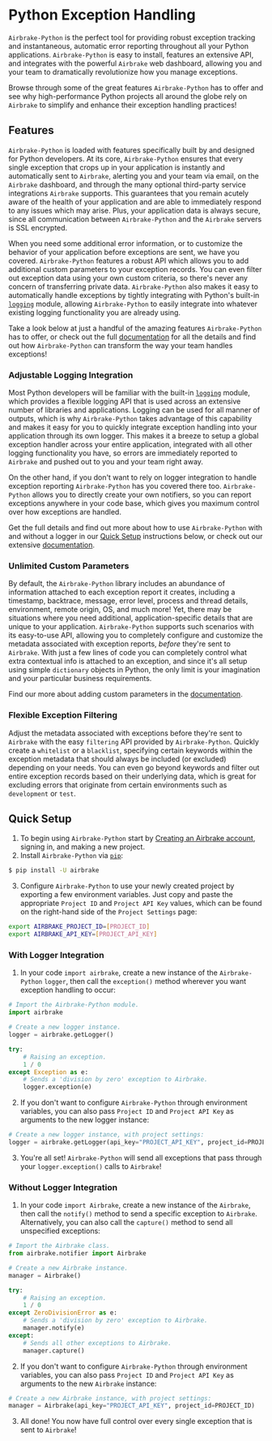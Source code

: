 # Python Exception Handling

`Airbrake-Python` is the perfect tool for providing robust exception tracking and instantaneous, automatic error reporting throughout all your Python applications.  `Airbrake-Python` is easy to install, features an extensive API, and integrates with the powerful `Airbrake` web dashboard, allowing you and your team to dramatically revolutionize how you manage exceptions.

Browse through some of the great features `Airbrake-Python` has to offer and see why high-performance Python projects all around the globe rely on `Airbrake` to simplify and enhance their exception handling practices!

## Features

`Airbrake-Python` is loaded with features specifically built by and designed for Python developers.  At its core, `Airbrake-Python` ensures that every single exception that crops up in your application is instantly and automatically sent to `Airbrake`, alerting you and your team via email, on the `Airbrake` dashboard, and through the many optional third-party service integrations `Airbrake` supports.  This guarantees that you remain acutely aware of the health of your application and are able to immediately respond to any issues which may arise.  Plus, your application data is always secure, since all communication between `Airbrake-Python` and the `Airbrake` servers is SSL encrypted.

When you need some additional error information, or to customize the behavior of your application before exceptions are sent, we have you covered.  `Airbrake-Python` features a robust API which allows you to add additional custom parameters to your exception records.  You can even filter out exception data using your own custom criteria, so there's never any concern of transferring private data.  `Airbrake-Python` also makes it easy to automatically handle exceptions by tightly integrating with Python's built-in [`logging`](https://docs.python.org/3/library/logging.html) module, allowing `Airbrake-Python` to easily integrate into whatever existing logging functionality you are already using.

Take a look below at just a handful of the amazing features `Airbrake-Python` has to offer, or check out the full [documentation](https://github.com/airbrake/airbrake-python) for all the details and find out how `Airbrake-Python` can transform the way your team handles exceptions!

### Adjustable Logging Integration

Most Python developers will be familiar with the built-in [`logging`](https://docs.python.org/3/library/logging.html) module, which provides a flexible logging API that is used across an extensive number of libraries and applications.  Logging can be used for all manner of outputs, which is why `Airbrake-Python` takes advantage of this capability and makes it easy for you to quickly integrate exception handling into your application through its own logger.  This makes it a breeze to setup a global exception handler across your entire application, integrated with all other logging functionality you have, so errors are immediately reported to `Airbrake` and pushed out to you and your team right away.

On the other hand, if you don't want to rely on logger integration to handle exception reporting `Airbrake-Python` has you covered there too.  `Airbrake-Python` allows you to directly create your own notifiers, so you can report exceptions anywhere in your code base, which gives you maximum control over how exceptions are handled.

Get the full details and find out more about how to use `Airbrake-Python` with and without a logger in our [Quick Setup](#quick-setup) instructions below, or check out our extensive [documentation](https://github.com/airbrake/airbrake-python#using-this-library-without-a-logger).

### Unlimited Custom Parameters

By default, the `Airbrake-Python` library includes an abundance of information attached to each exception report it creates, including a timestamp, backtrace, message, error level, process and thread details, environment, remote origin, OS, and much more!  Yet, there may be situations where you need additional, application-specific details that are unique to your application.  `Airbrake-Python` supports such scenarios with its easy-to-use API, allowing you to completely configure and customize the metadata associated with exception reports, _before_ they're sent to `Airbrake`.  With just a few lines of code you can completely control what extra contextual info is attached to an exception, and since it's all setup using simple `dictionary` objects in Python, the only limit is your imagination and your particular business requirements.

Find our more about adding custom parameters in the [documentation](https://github.com/airbrake/airbrake-python#giving-your-exceptions-more-context).

### Flexible Exception Filtering

Adjust the metadata associated with exceptions before they're sent to `Airbrake` with the easy `filtering` API provided by `Airbrake-Python`.  Quickly create a `whitelist` or a `blacklist`, specifying certain keywords within the exception metadata that should always be included (or excluded) depending on your needs.  You can even go beyond keywords and filter out entire exception records based on their underlying data, which is great for excluding errors that originate from certain environments such as `development` or `test`.

## Quick Setup

1. To begin using `Airbrake-Python` start by [Creating an Airbrake account](https://airbrake.io/account/new), signing in, and making a new project.
2. Install `Airbrake-Python` via [`pip`](https://pip.pypa.io/en/stable/):

```bash
$ pip install -U airbrake
```

3. Configure `Airbrake-Python` to use your newly created project by exporting a few environment variables.  Just copy and paste the appropriate `Project ID` and `Project API Key` values, which can be found on the right-hand side of the `Project Settings` page:

```bash
export AIRBRAKE_PROJECT_ID=[PROJECT_ID]
export AIRBRAKE_API_KEY=[PROJECT_API_KEY]
```

### With Logger Integration

1. In your code `import airbrake`, create a new instance of the `Airbrake-Python` `logger`, then call the `exception()` method wherever you want exception handling to occur:

```python
# Import the Airbrake-Python module.
import airbrake

# Create a new logger instance.
logger = airbrake.getLogger()

try:
    # Raising an exception.
    1 / 0
except Exception as e:
    # Sends a 'division by zero' exception to Airbrake.
    logger.exception(e)
```

2. If you don't want to configure `Airbrake-Python` through environment variables, you can also pass `Project ID` and `Project API Key` as arguments to the new logger instance:

```python
# Create a new logger instance, with project settings:
logger = airbrake.getLogger(api_key="PROJECT_API_KEY", project_id=PROJECT_ID)
```

3. You're all set!  `Airbrake-Python` will send all exceptions that pass through your `logger.exception()` calls to `Airbrake`!

### Without Logger Integration

1. In your code `import Airbrake`, create a new instance of the `Airbrake`, then call the `notify()` method to send a specific exception to `Airbrake`.  Alternatively, you can also call the `capture()` method to send all unspecified exceptions:

```python
# Import the Airbrake class.
from airbrake.notifier import Airbrake

# Create a new Airbrake instance.
manager = Airbrake()

try:
    # Raising an exception.
    1 / 0
except ZeroDivisionError as e:
    # Sends a 'division by zero' exception to Airbrake.
    manager.notify(e)
except:
    # Sends all other exceptions to Airbrake.
    manager.capture()
```

2. If you don't want to configure `Airbrake-Python` through environment variables, you can also pass `Project ID` and `Project API Key` as arguments to the new `Airbrake` instance:

```python
# Create a new Airbrake instance, with project settings:
manager = Airbrake(api_key="PROJECT_API_KEY", project_id=PROJECT_ID)
```

3. All done!  You now have full control over every single exception that is sent to `Airbrake`!